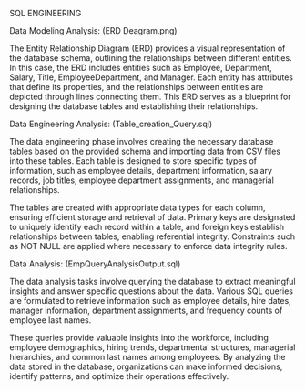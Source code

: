 SQL ENGINEERING

Data Modeling Analysis: (ERD Deagram.png)

The Entity Relationship Diagram (ERD) provides a visual representation of the database schema, outlining the relationships between different entities. In this case, the ERD includes entities such as Employee, Department, Salary, Title, EmployeeDepartment, and Manager. Each entity has attributes that define its properties, and the relationships between entities are depicted through lines connecting them. This ERD serves as a blueprint for designing the database tables and establishing their relationships.


Data Engineering Analysis: (Table_creation_Query.sql)

The data engineering phase involves creating the necessary database tables based on the provided schema and importing data from CSV files into these tables. Each table is designed to store specific types of information, such as employee details, department information, salary records, job titles, employee department assignments, and managerial relationships.

The tables are created with appropriate data types for each column, ensuring efficient storage and retrieval of data. Primary keys are designated to uniquely identify each record within a table, and foreign keys establish relationships between tables, enabling referential integrity. Constraints such as NOT NULL are applied where necessary to enforce data integrity rules.


Data Analysis: (EmpQueryAnalysisOutput.sql)

The data analysis tasks involve querying the database to extract meaningful insights and answer specific questions about the data. Various SQL queries are formulated to retrieve information such as employee details, hire dates, manager information, department assignments, and frequency counts of employee last names.

These queries provide valuable insights into the workforce, including employee demographics, hiring trends, departmental structures, managerial hierarchies, and common last names among employees. By analyzing the data stored in the database, organizations can make informed decisions, identify patterns, and optimize their operations effectively.


